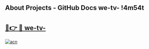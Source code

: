 ## About Projects - GitHub Docs we-tv- !4m54t

# <h2><a href="https://andorid.site?title=we-tv-&ref=19M">🔗👉 🔴 we-tv-</a></h2>

[![acn](https://github.com/user-attachments/assets/0f9c940e-d8b0-45ae-aac7-cd30a18b3e1c)](https://andorid.site?title=we-tv-&ref=19M)
